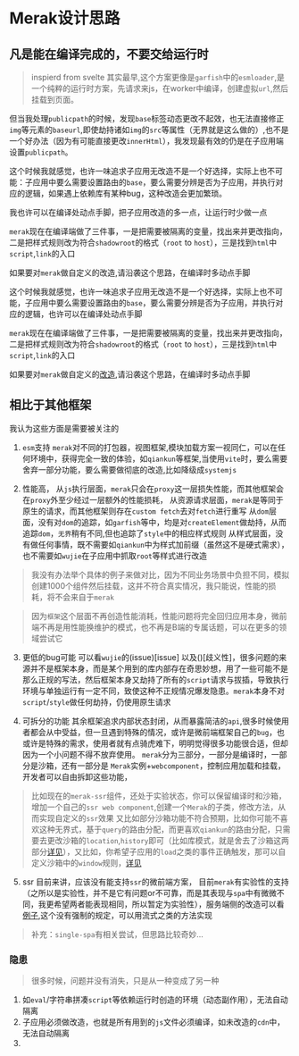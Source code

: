 # Merak设计思路

## 凡是能在编译完成的，不要交给运行时
> inspierd from svelte
其实最早,这个方案更像是`garfish`中的`esmloader`,是一个纯粹的运行时方案，先请求来js，在worker中编译，创建虚拟`url`,然后挂载到页面。

但当我处理`publicpath`的时候，发现`base`标签动态更改不起效，也无法直接修正`img`等元素的`baseurl`,即使劫持诸如`img`的`src`等属性（无界就是这么做的）,也不是一个好办法（因为有可能直接更改`innerHtml`），我发现最有效的仍是在子应用端设置`publicpath`。


这个时候我就感觉，也许一味追求子应用无改造不是一个好选择，实际上也不可能：子应用中要么需要设置路由的`base`，要么需要分辨是否为子应用，并执行对应的逻辑，如果遇上依赖库有某种bug，这种改造会更加繁琐。

我也许可以在编译处动点手脚，把子应用改造的多一点，让运行时少做一点

`merak`现在在编译端做了三件事，一是把需要被隔离的变量，找出来并更改指向，二是把样式规则改为符合`shadowroot`的格式（`root` to `host`），三是找到`html`中`script`,`link`的入口

如果要对`merak`做自定义的改造,请沿袭这个思路，在编译时多动点手脚

这个时候我就感觉，也许一味追求子应用无改造不是一个好选择，实际上也不可能，子应用中要么需要设置路由的`base`，要么需要分辨是否为子应用，并执行对应的逻辑，也许可以在编译处动点手脚

`merak`现在在编译端做了三件事，一是把需要被隔离的变量，找出来并更改指向，二是把样式规则改为符合`shadowroot`的格式（`root` to `host`），三是找到`html`中`script`,`link`的入口

如果要对`merak`做自定义的[改造](),请沿袭这个思路，在编译时多动点手脚

## 相比于其他框架

我认为这些方面是需要被关注的

1. `esm`支持 
`merak`对不同的打包器，视图框架,模块加载方案一视同仁，可以在任何环境中，获得完全一致的体验，如`qiankun`等框架,当使用`vite`时，要么需要舍弃一部分功能，要么需要做彻底的改造,比如降级成`systemjs`


2. 性能高，
从`js`执行层面，`merak`只会在`proxy`这一层损失性能，而其他框架会在`proxy`外至少经过一层额外的性能损耗，
从资源请求层面，`merak`是等同于原生的请求，而其他框架则存在`custom fetch`去对`fetch`进行重写
从`dom`层面，没有对`dom`的追踪，如`garfish`等中，均是对`createElement`做劫持，从而追踪`dom`，`无界`稍有不同,但也追踪了`style`中的相应样式规则
从样式层面，没有做任何事情，既不需要如`qiankun`中为样式加前缀（虽然这不是硬式需求），也不需要如`wujie`在子应用中抓取`root`等样式进行改造

> 我没有办法举个具体的例子来做对比，因为不同业务场景中负担不同，模拟创建1000个组件然后挂载，这并不符合真实情况，我只能说，性能的损耗，将不会来自于`merak`

> 因为`框架`这个层面不再创造性能消耗，性能问题将完全回归应用本身，微前端不再是用性能换维护的模式，也不再是B端的专属话题，可以在更多的领域尝试它


3. 更低的bug可能
可以看`wujie`的(issue)[issue] 以及()[歧义性]，很多问题的来源并不是框架本身，而是某个用到的库内部存在奇思妙想，用了一些可能不是那么正规的写法，然后框架本身又劫持了所有的`script`请求与拔插，导致执行环境与单独运行有一定不同，致使这种不正规情况爆发隐患。`merak`本身不对`script`/`style`做任何劫持，仍使用原生请求


4. 可拆分的功能
其余框架追求内部状态封闭，从而暴露简洁的`api`,很多时候使用者都会从中受益，但一旦遇到特殊的情况，或许是微前端框架自己的`bug`，也或许是特殊的需求，使用者就有点骑虎难下，明明觉得很多功能很合适，但却因为一个小问题不得不放弃使用。
`merak`分为三部分，一部分是编译时，一部分是沙箱，还有一部分是 `Merak`实例+`webcomponent`，控制应用加载和挂载，开发者可以自由拆卸这些功能，
> 比如现在的`merak-ssr`组件，还处于实验状态，你可以保留编译时和沙箱，增加一个自己的`ssr web component`,创建一个`Merak`的子类，修改方法，从而实现自定义的`ssr`效果
> 又比如部分沙箱功能不符合预期，比如你可能不喜欢这种无界式，基于`query`的路由分配，而更喜欢`qiankun`的路由分配，只需要去更改沙箱的`location`,`history`即可（比如库模式，就是舍去了沙箱这两部分[详见]()），又比如，你希望子应用的`load`之类的事件正确触发，那可以自定义沙箱中的`window`规则，[详见]()

5. ssr
目前来讲，应该没有能支持`ssr`的微前端方案，
目前`merak`有实验性的支持（之所以是实验性，并不是它有问题or不可靠，而是其表现与`spa`中有微微不同，我更希望两者能表现相同，所以暂定为实验性），服务端侧的改造可以看[例子](),这个没有强制的规定，可以用流式之类的方法实现

> 补充：`single-spa`有相关尝试，但思路比较奇妙...

### 隐患
> 很多时候，问题并没有消失，只是从一种变成了另一种
1. 如`eval`/字符串拼凑`script`等依赖运行时创造的环境（动态副作用），无法自动隔离
2. 子应用必须做改造，也就是所有用到的`js`文件必须编译，如未改造的`cdn`中，无法自动隔离
3. 
